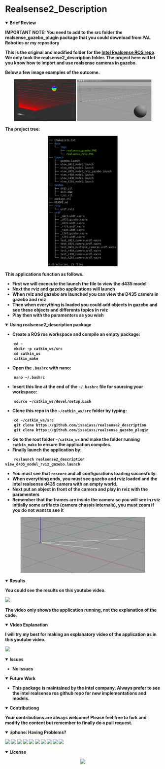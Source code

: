 # Realsense2_Description

<details open>
<summary> <b>Brief Review<b></summary>


IMPORTANT NOTE:  You need to add to the src folder the realsense_gazebo_plugin package that you could download from PAL Robotics or my repository

This is the original and modified folder for the [Intel Realsense ROS repo](https://github.com/IntelRealSense/realsense-ros).  We only took the realsense2_description folder.  The project here will let you know how to import and use realsense cameras in gazebo.

Below a few image examples of the outcome.

<p align="center">
<img src = "docs/imgs/realsense_rviz.PNG?raw=true" width="40%"/>
<img src = "docs/imgs/realsense_gazebo.PNG?raw=true" width="48%"/>
</p>

The project tree:

<p align="center">
<img src = "docs/imgs/tree.PNG?raw=true" width="45%"/>
</p>

This applications function as follows.
- First we will excecute the launch the file to view the d435 model
- Next the rviz and gazebo applications will launch
- When rviz and gazebo are launched you can view the D435 camera  in gazebo and rviz
- Then when everything is loaded you could add objects in gazebo and see these objects and differents topics in rviz
- Play then with the paramenters as you wish

</details>

<details open>
<summary> <b>Using realsense2_description package<b></summary>

- Create a ROS ros workspace and compile an empty package:
~~~
    cd ~
    mkdir -p catkin_ws/src
    cd catkin_ws
    catkin_make
~~~
- Open the `.bashrc` with nano:
~~~
    nano ~/.bashrc
~~~    
- Insert this line at the end of the `~/.bashrc` file for sourcing your workspace:
~~~
    source ~/catkin_ws/devel/setup.bash
~~~
- Clone this repo in the `~/catkin_ws/src` folder by typing:
~~~ 
    cd ~/catkin_ws/src
    git clone https://github.com/issaiass/realsense2_description
    git clone https://github.com/issaiass/realsense_gazebo_plugin
~~~
- Go to the root folder `~/catkin_ws` and make the folder running `catkin_make` to ensure the application compiles.
- Finally launch the application by:
~~~
    roslaunch realsense2_description view_d435_model_rviz_gazebo.launch
~~~
- You must see that `roscore` and all configurations loading succesfully.
- When everything ends, you must see gazebo and rviz loaded and the intel realsense d435 camera with an empty world.
- Next put an object in front of the camera and play in rviz with the paramenters
- Remember that the frames are inside the camera so you will see in rviz initially some artifacts (camera chassis internals), you must zoom if you do not want to see it

<p align="center">
<img src = "docs/imgs/gazebo.PNG?raw=true" width="80%"/>
</p>


<details open>
<summary> <b>Results<b></summary>

You could see the results on this youtube video.  

<p align="center">

[<img src= "https://img.youtube.com/vi/mJILStNnYyU/0.jpg" />](https://youtu.be/mJILStNnYyU)
</p>

The video only shows the application running, not the explanation of the code.

</details>

<details open>
<summary> <b>Video Explanation<b></summary>

I will try my best for making an explanatory video of the application as in this youtube video.

<p align="center">

[<img src= "https://img.youtube.com/vi/hpUCG6K5muI/0.jpg" />](https://youtu.be/hpUCG6K5muI)

</p>

</details>

<details open>
<summary> <b>Issues<b></summary>

- No issues

</details>

<details open>
<summary> <b>Future Work<b></summary>

- This package is maintained by the intel company.  Always prefer to see the intel realsense ros github repo for new implementations and models.

</details>

<details open>
<summary> <b>Contributiong<b></summary>

Your contributions are always welcome! Please feel free to fork and modify the content but remember to finally do a pull request.

</details>

<details open>
<summary> :iphone: <b>Having Problems?<b></summary>

<p align = "center">

[<img src="https://img.shields.io/badge/linkedin-%230077B5.svg?&style=for-the-badge&logo=linkedin&logoColor=white" />](https://www.linkedin.com/in/riawa)
[<img src="https://img.shields.io/badge/telegram-2CA5E0?style=for-the-badge&logo=telegram&logoColor=white"/>](https://t.me/issaiass)
[<img src="https://img.shields.io/badge/instagram-%23E4405F.svg?&style=for-the-badge&logo=instagram&logoColor=white">](https://www.instagram.com/daqsyspty/)
[<img src="https://img.shields.io/badge/twitter-%231DA1F2.svg?&style=for-the-badge&logo=twitter&logoColor=white" />](https://twitter.com/daqsyspty) 
[<img src ="https://img.shields.io/badge/facebook-%233b5998.svg?&style=for-the-badge&logo=facebook&logoColor=white%22">](https://www.facebook.com/daqsyspty)
[<img src="https://img.shields.io/badge/linkedin-%230077B5.svg?&style=for-the-badge&logo=linkedin&logoColor=white" />](https://www.linkedin.com/in/riawe)
[<img src="https://img.shields.io/badge/tiktok-%23000000.svg?&style=for-the-badge&logo=tiktok&logoColor=white" />](https://www.linkedin.com/in/riawe)
[<img src="https://img.shields.io/badge/whatsapp-%23075e54.svg?&style=for-the-badge&logo=whatsapp&logoColor=white" />](https://wa.me/50766168542?text=Hello%20Rangel)
[<img src="https://img.shields.io/badge/hotmail-%23ffbb00.svg?&style=for-the-badge&logo=hotmail&logoColor=white" />](mailto:issaiass@hotmail.com)
[<img src="https://img.shields.io/badge/gmail-%23D14836.svg?&style=for-the-badge&logo=gmail&logoColor=white" />](mailto:riawalles@gmail.com)

</p

</details>

<details open>
<summary> <b>License<b></summary>
<p align = "center">
<img src= "https://mirrors.creativecommons.org/presskit/buttons/88x31/svg/by-sa.svg" />
</p>
</details>
